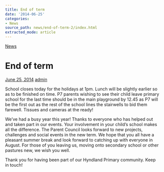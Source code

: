 ```yaml
---
title: End of term
date: '2014-06-25'
categories:
- News
source_path: news/end-of-term-2/index.html
extracted_mode: article
---
```

[News](/news/)

# End of term

[June 25, 2014](/news/end-of-term-2/) [admin](author/admin/)

School closes today for the holidays at 1pm. Lunch will be slightly earlier so as to be finished on time. P7 parents wishing to see their child leave primary school for the last time should be in the main playground by 12.45 as P7 will be the first out as the rest of the school lines the stairwells to bid them farewell. Tissues and cameras at the ready!

We’ve had a busy year this year! Thanks to everyone who has helped out and taken part in our events. Your involvement in your child’s school makes all the difference. The Parent Council looks forward to new projects, challenges and social events in the new term. We hope that you all have a pleasant summer break and look forward to catching up with everyone in August. For those of you leaving us, moving onto secondary school or other pastures new, we wish you well.

Thank you for having been part of our Hyndland Primary community. Keep in touch!
